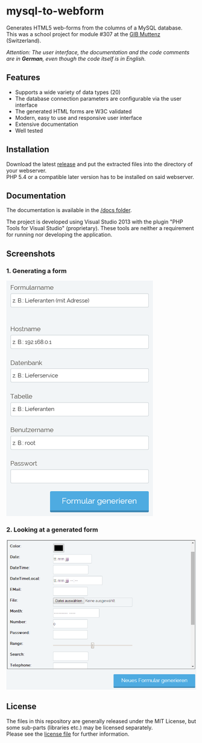 # mysql-to-webform

Generates HTML5 web-forms from the columns of a MySQL database.  
This was a school project for module #307 at the [GIB Muttenz](http://www.gibm.ch) (Switzerland).

*Attention: The user interface, the documentation and the code comments are in __German__, even though the code itself is in English.*

## Features
- Supports a wide variety of data types (20)
- The database connection parameters are configurable via the user interface 
- The generated HTML forms are W3C validated
- Modern, easy to use and responsive user interface
- Extensive documentation
- Well tested

## Installation
Download the latest [release](https://github.com/drasive/mysql-to-webform/releases/) and put the extracted files into the directory of your webserver.  
PHP 5.4 or a compatible later version has to be installed on said webserver.

## Documentation
The documentation is available in the [/docs folder](docs).

The project is developed using Visual Studio 2013 with the plugin "PHP Tools for Visual Studio" (proprietary). These tools are neither a requirement for running nor developing the application.

## Screenshots
### 1. Generating a form
![Generating a form](/docs/_source/generating_a_form.png "Generating a form")

### 2. Looking at a generated form
![Looking at a generated form](/docs/_source/generated_form.png "Looking at a generated form")

## License
The files in this repository are generally released under the MIT License, but some sub-parts (libraries etc.) may be licensed separately.  
Please see the [license file](LICENSE) for further information.
